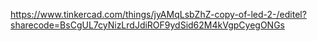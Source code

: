 https://www.tinkercad.com/things/jyAMqLsbZhZ-copy-of-led-2-/editel?sharecode=BsCgUL7cyNizLrdJdiROF9ydSid62M4kVgpCyegONGs
